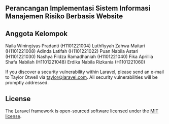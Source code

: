 ## Perancangan Implementasi Sistem Informasi Manajemen Risiko Berbasis Website
 
## Anggota Kelompok
Naila Winingtyas Pradanti 		(H1101221004)
Luthfiyyah Zahwa Maitari        (H1101221008)
Adinda Latifah                  (H1101221022)
Puan Nabila Astari              (H1101221030)
Nashya Fildza Ramadhaniah 		(H1101221040)
Fika Aprillia Shafa Nabilah     (H1101221048)
Erdika Nabila Rizkania          (H1101221060)


If you discover a security vulnerability within Laravel, please send an e-mail to Taylor Otwell via [taylor@laravel.com](mailto:taylor@laravel.com). All security vulnerabilities will be promptly addressed.

## License

The Laravel framework is open-sourced software licensed under the [MIT license](https://opensource.org/licenses/MIT).
